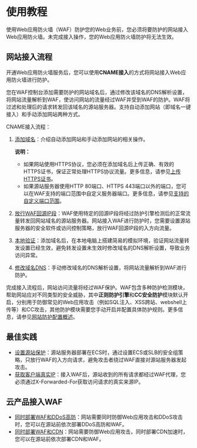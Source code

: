 # 使用教程

使用Web应用防火墙（WAF）防护您的Web业务前，您必须将要防护的网站接入Web应用防火墙。未完成接入操作，您的Web应用防火墙防护将无法生效。

## 网站接入流程

开通Web应用防火墙服务后，您可以使用**CNAME接入**的方式将网站接入Web应用防火墙进行防护。

您在WAF控制台添加需要防护的网站域名后，通过修改该域名的DNS解析设置，将网站流量解析到WAF，使访问网站的流量经过WAF并受到WAF的防护。WAF将过滤和处理后的请求转发回该域名的源站服务器。支持自动添加网站（即域名一键接入）和手动添加网站两种方式。

CNAME接入流程：

1.  [添加域名](/intl.zh-CN/接入WAF/CNAME接入/添加域名.md)：介绍自动添加网站和手动添加网站的相关操作。

    **说明：**

    -   如果网站使用HTTPS协议，您必须在添加域名后上传正确、有效的HTTPS证书，保证正常处理HTTPS协议流量。更多信息，请参见[上传HTTPS证书](/intl.zh-CN/接入WAF/CNAME接入/添加域名.md)。
    -   如果源站服务器使用HTTP 80端口、HTTPS 443端口以外的端口，您可以在WAF支持的端口范围中自定义服务器端口。更多信息，请参见[支持的自定义端口范围](/intl.zh-CN/接入WAF/支持的自定义端口范围.md)。
2.  [放行WAF回源IP段](/intl.zh-CN/接入WAF/CNAME接入/放行WAF回源IP段.md)：WAF使用特定的回源IP段将经过防护引擎检测后的正常流量转发回网站域名的源站服务器。网站接入WAF进行防护时，您需要设置源站服务器的安全软件或访问控制策略，放行WAF回源IP段的入方向流量。
3.  [本地验证](/intl.zh-CN/接入WAF/CNAME接入/本地验证.md)：添加域名后，在本地电脑上搭建简易的模拟环境，验证网站流量转发设置已经生效，避免转发设置未生效时修改域名的DNS解析设置，导致业务访问异常。
4.  [修改域名DNS](/intl.zh-CN/接入WAF/CNAME接入/修改域名DNS.md)：手动修改域名的DNS解析设置，将网站流量解析到WAF进行防护。

完成接入流程后，网站访问流量将经过WAF保护。WAF包含多种防护检测模块，帮助网站应对不同类型的安全威胁，其中**正则防护引擎**和**CC安全防护**模块默认开启，分别用于防御常见的Web应用攻击（例如SQL注入、XSS跨站、webshell上传等）和CC攻击，其他防护模块需要您手动开启并配置具体防护规则。更多信息，请参见[网站防护配置概述](/intl.zh-CN/网站防护配置/概述.md)。

## 最佳实践

-   [设置源站保护](/intl.zh-CN/接入WAF/CNAME接入/设置源站保护.md)：源站服务器部署在ECS时，通过设置ECS或SLB的安全组策略，只放行WAF的入方向请求，避免攻击者绕过WAF直接对源站服务器发起攻击。
-   [获取客户端真实IP](/intl.zh-CN/接入WAF/获取客户端真实IP.md)：接入WAF后，源站收到的所有请求都经过WAF代理，您必须通过X-Forwarded-For获取访问请求的真实来源IP。

## 云产品接入WAF

-   [同时部署WAF和DDoS高防](/intl.zh-CN/接入WAF/云产品接入WAF/同时部署WAF和DDoS高防.md)：网站需要同时防御Web应用攻击和DDoS攻击时，您可以在源站前依次部署DDoS高防和WAF。
-   [同时部署WAF和CDN](/intl.zh-CN/接入WAF/云产品接入WAF/同时部署WAF和CDN.md)：网站需要防御Web应用攻击，同时部署CDN加速时，您可以在源站前依次部署CDN和WAF。

